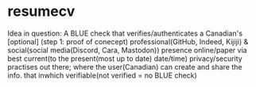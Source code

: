 # resumecv
Idea in question:
A BLUE check that verifies/authenticates a Canadian's [optional] (step 1: proof of conecept) professional(GitHub, Indeed, Kijiji) & social(social media(Discord, Cara, Mastodon)) presence online/paper via best current(to the present(most up to date) date/time) privacy/security practises out there;
where the user(Canadian) can create and share the info. that inwhich verifiable(not verified = no BLUE check)